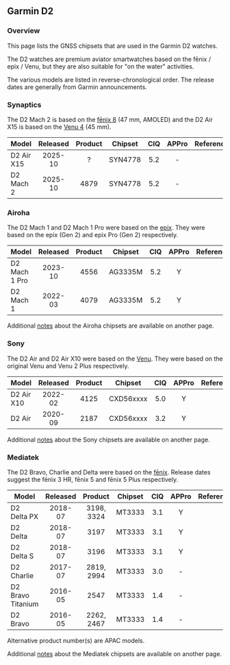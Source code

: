 ## Garmin D2

### Overview

This page lists the GNSS chipsets that are used in the Garmin D2 watches.

The D2 watches are premium aviator smartwatches based on the fēnix / epix / Venu, but they are also suitable for "on the water" activities.

The various models are listed in reverse-chronological order. The release dates are generally from Garmin announcements.



### Synaptics

The D2 Mach 2 is based on the [fēnix 8](fenix.md) (47 mm, AMOLED) and the D2 Air X15 is based on the [Venu 4](venu.md) (45 mm).

| Model      | Released | Product | Chipset | CIQ  | APPro | References |
| ---------- | :------: | :-----: | :-----: | :--: | :---: | ---------- |
| D2 Air X15 | 2025-10  |    ?    | SYN4778 | 5.2  |   -   |            |
| D2 Mach 2  | 2025-10  |  4879   | SYN4778 | 5.2  |   -   |            |



### Airoha

The D2 Mach 1 and D2 Mach 1 Pro were based on the [epix](epix.md). They were based on the epix (Gen 2) and epix Pro (Gen 2) respectively.

| Model                       | Released   | Product | Chipset | CIQ | APPro | References |
| --------------------------- | :--------: | :--------: | :--------: | :--------: | :--------: | -------- |
| D2 Mach 1 Pro | 2023-10  |  4556  | AG3335M | 5.2 | Y | |
| D2 Mach 1     | 2022-03  |  4079   | AG3335M | 5.2 | Y | |

Additional [notes](../../../chipsets/airoha/devices.md) about the Airoha chipsets are available on another page.



### Sony

The D2 Air and D2 Air X10 were based on the [Venu](venu.md). They were based on the original Venu and Venu 2 Plus respectively.

| Model                       | Released   | Product | Chipset | CIQ | APPro | References |
| --------------------------- | :--------: | :--------: | :--------: | :--------: | :--------: | -------- |
| D2 Air X10 | 2022-02  |  4125   | CXD56xxxx | 5.0 | Y | |
| D2 Air | 2020-09 |  2187  | CXD56xxxx | 3.2 | Y | |

Additional [notes](../../../chipsets/sony/devices.md) about the Sony chipsets are available on another page.



### Mediatek

The D2 Bravo, Charlie and Delta were based on the [fēnix](fenix.md). Release dates suggest the fēnix 3 HR, fēnix 5 and fēnix 5 Plus respectively.

| Model                       | Released   | Product | Chipset | CIQ | APPro | References |
| --------------------------- | :--------: | :--------: | :--------: | :--------: | :--------: | -------- |
| D2 Delta PX       | 2018-07  | 3198, 3324 | MT3333 | 3.1 | Y | |
| D2 Delta          | 2018-07  |    3197    | MT3333 | 3.1 | Y | |
| D2 Delta S        | 2018-07  |    3196    | MT3333 | 3.1 | Y | |
| D2 Charlie        | 2017-07  | 2819, 2994 | MT3333 | 3.0 | - | |
| D2 Bravo Titanium | 2016-05  |    2547    | MT3333 | 1.4 | - | |
| D2 Bravo          | 2016-05  | 2262, 2467 | MT3333 | 1.4 | - | |

Alternative product number(s) are APAC models.

Additional [notes](../../../chipsets/mediatek/devices.md) about the Mediatek chipsets are available on another page.

